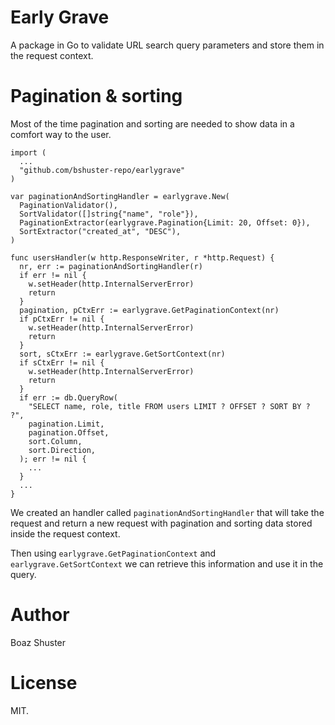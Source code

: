 # Early Grave

A package in Go to validate URL search query parameters and store
them in the request context.

# Pagination & sorting

Most of the time pagination and sorting are needed to show data in
a comfort way to the user.

```
import (
  ...
  "github.com/bshuster-repo/earlygrave"
)

var paginationAndSortingHandler = earlygrave.New(
  PaginationValidator(),
  SortValidator([]string{"name", "role"}),
  PaginationExtractor(earlygrave.Pagination{Limit: 20, Offset: 0}),
  SortExtractor("created_at", "DESC"),
)

func usersHandler(w http.ResponseWriter, r *http.Request) {
  nr, err := paginationAndSortingHandler(r)
  if err != nil {
    w.setHeader(http.InternalServerError)
    return
  }
  pagination, pCtxErr := earlygrave.GetPaginationContext(nr)
  if pCtxErr != nil {
    w.setHeader(http.InternalServerError)
    return
  }
  sort, sCtxErr := earlygrave.GetSortContext(nr)
  if sCtxErr != nil {
    w.setHeader(http.InternalServerError)
    return
  }
  if err := db.QueryRow(
    "SELECT name, role, title FROM users LIMIT ? OFFSET ? SORT BY ? ?",
    pagination.Limit,
    pagination.Offset,
    sort.Column,
    sort.Direction,
  ); err != nil {
    ...
  }
  ...
}
```

We created an handler called `paginationAndSortingHandler` that will take
the request and return a new request with pagination and sorting data stored
inside the request context.

Then using `earlygrave.GetPaginationContext` and `earlygrave.GetSortContext`
we can retrieve this information and use it in the query.

# Author

Boaz Shuster

# License

MIT.
